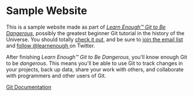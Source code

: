 # Sample Website

This is a sample website made as part of [*Learn Enough™ Git to Be
Dangerous*](http://learnenough.com/git-tutorial), possibly the greatest
beginner Git tutorial in the history of the Universe. You should totally [
check it out](http://learnenough.com/git-tutorial), and be sure to [join
the email list](http://learnenough.com/#email_list) and [follow @learnenough
](http://twitter.com/learnenough) on Twitter.

After finishing *Learn Enough™ Git to Be Dangerous*, you'll know enough Git
to be *dangerous*. This means you'll be able to use Git to track changes in
your projects, back up data, share your work with others, and collaborate
with programmers and other users of Git.

[Git Documentation](https://git-scm.com/doc)